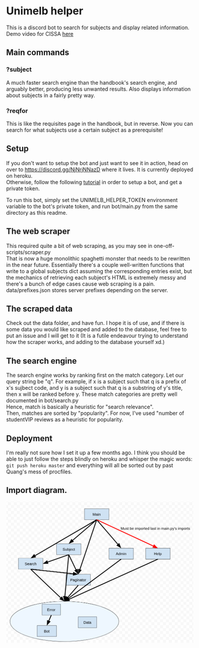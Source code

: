 # Unimelb helper

This is a discord bot to search for subjects and display related information. Demo video for CISSA [here](https://youtu.be/S2BseBoxrUw)

## Main commands  
### ?subject
A much faster search engine than the handbook's search engine, and arguably better, producing less unwanted results. Also displays information about subjects in a fairly pretty way.
### ?reqfor
This is like the requisites page in the handbook, but in reverse. Now you can search for what subjects use a certain subject as a prerequisite!

## Setup
If you don't want to setup the bot and just want to see it in action, head on over to https://discord.gg/NjNrjNNazD where it lives. It is currently deployed on heroku.   
Otherwise, follow the following [tutorial](https://discordpy.readthedocs.io/en/stable/discord.html) in order to setup a bot, and get a private token.

To run this bot, simply set the UNIMELB_HELPER_TOKEN environment variable to the bot's private token, and run bot/main.py from the same directory as this readme.

## The web scraper
This required quite a bit of web scraping, as you may see in one-off-scripts/scraper.py  
That is now a huge monolithic spaghetti monster that needs to be rewritten in the near future. Essentially there's a couple well-written functions that write to a global subjects dict assuming the corresponding entries exist, but the mechanics of retrieving each subject's HTML is extremely messy and there's a bunch of edge cases cause web scraping is a pain.
data/prefixes.json stores server prefixes depending on the server.

## The scraped data
Check out the data folder, and have fun. I hope it is of use, and if there is some data you would like scraped and added to the database, feel free to put an issue and I will get to it (It is a futile endeavour trying to understand how the scraper works, and adding to the database yourself xd.)

## The search engine
The search engine works by ranking first on the match category. Let our query string be "q". For example, if x is a subject such that q is a prefix of x's sujbect code, and y is a subject such that q is a substring of y's title, then x will be ranked before y. These match categories are pretty well documented in bot/search.py  
Hence, match is basically a heuristic for "search relevance".  
Then, matches are sorted by "popularity". For now, I've used "number of studentVIP reviews as a heuristic for popularity.

## Deployment
I'm really not sure how I set it up a few months ago. I think you should be able to just follow the steps blindly on heroku and whisper the magic words: `git push heroku master` and everything will all be sorted out by past Quang's mess of procfiles.

## Import diagram.
![import diagram](data/import_diagram.png)
